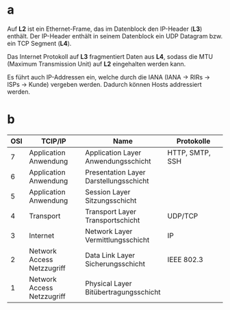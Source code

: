 # a

Auf **L2** ist ein Ethernet-Frame, das im Datenblock den IP-Header (**L3**) enthält. Der IP-Header enthält in seinem Datenblock ein UDP Datagram bzw. ein TCP Segment (**L4**).

Das Internet Protokoll auf **L3** fragmentiert Daten aus **L4**, sodass die MTU (Maximum Transmission Unit) auf **L2** eingehalten werden kann. 

Es führt auch IP-Addressen ein, welche durch die IANA (IANA $\to$ RIRs $\to$ ISPs $\to$ Kunde) vergeben werden. Dadurch können Hosts addressiert werden.

# b

| OSI | TCIP/IP | Name | Protokolle |
| ---- | ---- | ---- | ---- |
| 7 | Application<br>Anwendung | Application Layer<br>Anwendungsschicht | HTTP, SMTP, SSH |
| 6 | Application<br>Anwendung | Presentation Layer<br>Darstellungsschicht |  |
| 5 | Application<br>Anwendung | Session Layer<br>Sitzungsschicht |  |
| 4 | Transport | Transport Layer<br>Transportschicht | UDP/TCP |
| 3 | Internet | Network Layer<br>Vermittlungsschicht | IP |
| 2 | Network Access<br>Netzzugriff | Data Link Layer<br>Sicherungsschicht | IEEE 802.3 |
| 1 | Network Access<br>Netzzugriff | Physical Layer<br>Bitübertragungsschicht |  |
